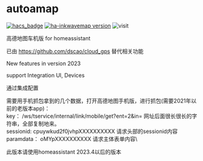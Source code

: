 # autoamap
[![hacs_badge](https://img.shields.io/badge/HACS-Custom-41BDF5.svg)](https://github.com/hacs/integration)
[![ha-inkwavemap version](https://img.shields.io/badge/autoamap-2023.5.19-blue.svg)](https://github.com/dscao/autoamap)
![visit](https://visitor-badge.glitch.me/badge?page_id=dscao.autoamap&left_text=visit)

 高德地图车机版 for homeassistant

已由 https://github.com/dscao/cloud_gps 替代相关功能
 
New features in version 2023

support Integration UI, Devices

通过集成配置

需要用手机抓包拿到的几个数据，打开高德地图手机版，进行抓包(需要2021年以前的老版本app)：\
key： /ws/tservice/internal/link/mobile/get?ent=2&in= 网址后面很长很长的字符串，全部复制地来。\
sessionid:  cpuywkud2f0jvhpXXXXXXXXXX  请求头部的sessionid内容\
paramdata： oMYpXXXXXXXXXX  请求主体表单内容\

此版本请使用homeassistant 2023.4以后的版本
